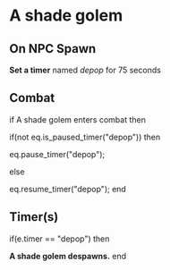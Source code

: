 # A shade golem
## On NPC Spawn

**Set a timer** named *depop* for 75 seconds
## Combat

if A shade golem enters combat  then


if(not eq.is_paused_timer("depop")) then



eq.pause_timer("depop");


else


eq.resume_timer("depop");
end

## Timer(s)

if(e.timer == "depop") then


**A shade golem despawns.**
end
